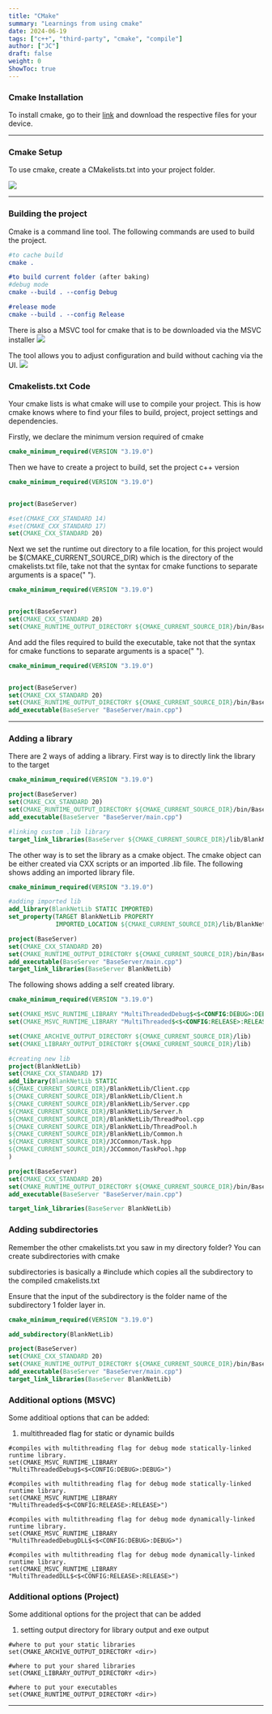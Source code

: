 ```yaml
---
title: "CMake"
summary: "Learnings from using cmake"
date: 2024-06-19
tags: ["c++", "third-party", "cmake", "compile"]
author: ["JC"]
draft: false
weight: 0
ShowToc: true
---
```



### Cmake Installation

To install cmake, go to their [link](https://cmake.org/download/) and download the respective files for your device.

---

### Cmake Setup

To use cmake, create a CMakelists.txt into your project folder.

![](../images/cmake/directory.jpg)

<!-- >Add image of directory for cmakelist.txt here</!-->

---

### Building the project

Cmake is a command line tool. The following commands are used to build the project.

```cmake
#to cache build
cmake .

#to build current folder (after baking)
#debug mode
cmake --build . --config Debug

#release mode
cmake --build . --config Release
```

There is also a MSVC tool for cmake that is to be downloaded via the MSVC installer
![](../images/cmake/msvc_cmake_install.jpg)

The tool allows you to adjust configuration and build without caching via the UI.
![](../images/cmake/msvc_cmake_config.jpg)


### Cmakelists.txt Code

Your cmake lists is what cmake will use to compile your project. This is how cmake knows where to find your files to build, project, project settings and dependencies.


Firstly, we declare the minimum version required of cmake

```cmake {linenos=true}
cmake_minimum_required(VERSION "3.19.0")
```

Then we have to create a project to build, set the project c++ version

```cmake {linenos=true}
cmake_minimum_required(VERSION "3.19.0")


project(BaseServer)

#set(CMAKE_CXX_STANDARD 14)
#set(CMAKE_CXX_STANDARD 17)
set(CMAKE_CXX_STANDARD 20)
```

Next we set the runtime out directory to a file location, for this project would be $(CMAKE_CURRENT_SOURCE_DIR) which is the directory of the cmakelists.txt file, take not that the syntax for cmake functions to separate arguments is a space(" ").

```cmake {linenos=true}
cmake_minimum_required(VERSION "3.19.0")


project(BaseServer)
set(CMAKE_CXX_STANDARD 20)
set(CMAKE_RUNTIME_OUTPUT_DIRECTORY ${CMAKE_CURRENT_SOURCE_DIR}/bin/BaseServer)
```

And add the files required to build the executable, take not that the syntax for cmake functions to separate arguments is a space(" ").
```cmake {linenos=true}
cmake_minimum_required(VERSION "3.19.0")


project(BaseServer)
set(CMAKE_CXX_STANDARD 20)
set(CMAKE_RUNTIME_OUTPUT_DIRECTORY ${CMAKE_CURRENT_SOURCE_DIR}/bin/BaseServer)
add_executable(BaseServer "BaseServer/main.cpp")
```

---

### Adding a library
There are 2 ways of adding a library. First way is to directly link the library to the target

```cmake {linenos=true}
cmake_minimum_required(VERSION "3.19.0")

project(BaseServer)
set(CMAKE_CXX_STANDARD 20)
set(CMAKE_RUNTIME_OUTPUT_DIRECTORY ${CMAKE_CURRENT_SOURCE_DIR}/bin/BaseServer)
add_executable(BaseServer "BaseServer/main.cpp")

#linking custom .lib library
target_link_libraries(BaseServer ${CMAKE_CURRENT_SOURCE_DIR}/lib/BlankNetLib.lib)
```

The other way is to set the library as a cmake object. The cmake object can be either created via CXX scripts or an imported .lib file.
The following shows adding an imported library file.

```cmake {linenos=true}
cmake_minimum_required(VERSION "3.19.0")

#adding imported lib
add_library(BlankNetLib STATIC IMPORTED)
set_property(TARGET BlankNetLib PROPERTY
             IMPORTED_LOCATION ${CMAKE_CURRENT_SOURCE_DIR}/lib/BlankNetLib.lib)

project(BaseServer)
set(CMAKE_CXX_STANDARD 20)
set(CMAKE_RUNTIME_OUTPUT_DIRECTORY ${CMAKE_CURRENT_SOURCE_DIR}/bin/BaseServer)
add_executable(BaseServer "BaseServer/main.cpp")
target_link_libraries(BaseServer BlankNetLib)
```

The following shows adding a self created library.

```cmake {linenos=true}
cmake_minimum_required(VERSION "3.19.0")

set(CMAKE_MSVC_RUNTIME_LIBRARY "MultiThreadedDebug$<$<CONFIG:DEBUG>:DEBUG>")
set(CMAKE_MSVC_RUNTIME_LIBRARY "MultiThreaded$<$<CONFIG:RELEASE>:RELEASE>")

set(CMAKE_ARCHIVE_OUTPUT_DIRECTORY ${CMAKE_CURRENT_SOURCE_DIR}/lib)
set(CMAKE_LIBRARY_OUTPUT_DIRECTORY ${CMAKE_CURRENT_SOURCE_DIR}/lib)

#creating new lib
project(BlankNetLib)
set(CMAKE_CXX_STANDARD 17)
add_library(BlankNetLib STATIC 
${CMAKE_CURRENT_SOURCE_DIR}/BlankNetLib/Client.cpp
${CMAKE_CURRENT_SOURCE_DIR}/BlankNetLib/Client.h
${CMAKE_CURRENT_SOURCE_DIR}/BlankNetLib/Server.cpp
${CMAKE_CURRENT_SOURCE_DIR}/BlankNetLib/Server.h
${CMAKE_CURRENT_SOURCE_DIR}/BlankNetLib/ThreadPool.cpp
${CMAKE_CURRENT_SOURCE_DIR}/BlankNetLib/ThreadPool.h
${CMAKE_CURRENT_SOURCE_DIR}/BlankNetLib/Common.h
${CMAKE_CURRENT_SOURCE_DIR}/JCCommon/Task.hpp
${CMAKE_CURRENT_SOURCE_DIR}/JCCommon/TaskPool.hpp
)

project(BaseServer)
set(CMAKE_CXX_STANDARD 20)
set(CMAKE_RUNTIME_OUTPUT_DIRECTORY ${CMAKE_CURRENT_SOURCE_DIR}/bin/BaseServer)
add_executable(BaseServer "BaseServer/main.cpp")

target_link_libraries(BaseServer BlankNetLib)
```

### Adding subdirectories

Remember the other cmakelists.txt you saw in my directory folder?
You can create subdirectories with cmake

subdirectories is basically a #include which copies all the subdirectory to the compiled cmakelists.txt

Ensure that the input of the subdirectory is the folder name of the subdirectory 1 folder layer in.

```cmake {linenos=true}
cmake_minimum_required(VERSION "3.19.0")

add_subdirectory(BlankNetLib)

project(BaseServer)
set(CMAKE_CXX_STANDARD 20)
set(CMAKE_RUNTIME_OUTPUT_DIRECTORY ${CMAKE_CURRENT_SOURCE_DIR}/bin/BaseServer)
add_executable(BaseServer "BaseServer/main.cpp")
target_link_libraries(BaseServer BlankNetLib)
```


### Additional options (MSVC)

Some additioal options that can be added:


1. multithreaded flag for static or dynamic builds
``` cmake{linenos=true}
#compiles with multithreading flag for debug mode statically-linked runtime library.
set(CMAKE_MSVC_RUNTIME_LIBRARY "MultiThreadedDebug$<$<CONFIG:DEBUG>:DEBUG>")

#compiles with multithreading flag for debug mode statically-linked runtime library.
set(CMAKE_MSVC_RUNTIME_LIBRARY "MultiThreaded$<$<CONFIG:RELEASE>:RELEASE>")

#compiles with multithreading flag for debug mode dynamically-linked runtime library.
set(CMAKE_MSVC_RUNTIME_LIBRARY "MultiThreadedDebugDLL$<$<CONFIG:DEBUG>:DEBUG>")

#compiles with multithreading flag for debug mode dynamically-linked runtime library.
set(CMAKE_MSVC_RUNTIME_LIBRARY "MultiThreadedDLL$<$<CONFIG:RELEASE>:RELEASE>")
```


### Additional options (Project)

Some additional options for the project that can be added


1. setting output directory for library output and exe output
``` cmake{linenos=true}
#where to put your static libraries
set(CMAKE_ARCHIVE_OUTPUT_DIRECTORY <dir>)

#where to put your shared libraries
set(CMAKE_LIBRARY_OUTPUT_DIRECTORY <dir>)

#where to put your executables
set(CMAKE_RUNTIME_OUTPUT_DIRECTORY <dir>)
```

---